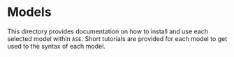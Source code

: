 # __Models__
This directory provides documentation on how to install and use each selected model within `ASE`. Short tutorials are provided for each model to get used to the syntax of each model. 
